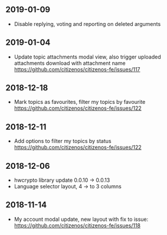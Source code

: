 ## 2019-01-09

* Disable replying, voting and reporting on deleted arguments

## 2019-01-04

* Update topic attachments modal view, also trigger uploaded attachments download with attachment name https://github.com/citizenos/citizenos-fe/issues/117

## 2018-12-18

* Mark topics as favourites, filter my topics by favourite https://github.com/citizenos/citizenos-fe/issues/122

## 2018-12-11

* Add options to filter my topics by status https://github.com/citizenos/citizenos-fe/issues/122

## 2018-12-06

* hwcrypto library update 0.0.10 -> 0.0.13
* Language selector layout, 4 -> to 3 columns

## 2018-11-14

* My account modal update, new layout with fix to issue: https://github.com/citizenos/citizenos-fe/issues/118

